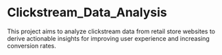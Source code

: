 # Clickstream_Data_Analysis
This project aims to analyze clickstream data from retail store websites to derive actionable insights for improving user experience and increasing conversion rates.

